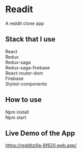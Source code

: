 # Readit
A reddit clone app

## Stack that I use
React  
Redux  
Redux-saga  
Redux-saga-firebase  
React-router-dom  
Firebase  
Styled-components  

## How to use
Npm install  
Npm start

## Live Demo of the App
https://redditzilla-8f620.web.app/

